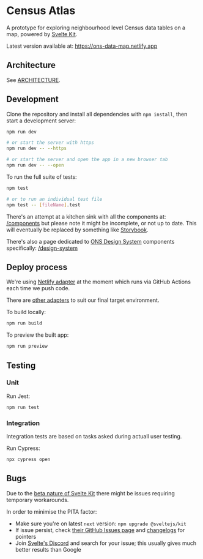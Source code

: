 # Census Atlas

A prototype for exploring neighbourhood level Census data tables on a map, powered by [Svelte Kit](https://kit.svelte.dev).

Latest version available at:
<https://ons-data-map.netlify.app>

## Architecture

See [ARCHITECTURE](ARCHITECTURE.md).

## Development

Clone the repository and install all dependencies with `npm install`, then start a development server:

```bash
npm run dev

# or start the server with https
npm run dev -- --https

# or start the server and open the app in a new browser tab
npm run dev -- --open
```

To run the full suite of tests:

```bash
npm test

# or to run an individual test file
npm test -- [fileName].test
```

There's an attempt at a kitchen sink with all the components at: [/components](http://localhost:3000/components) but please note it might be incomplete, or not up to date. This will eventually be replaced by something like [Storybook](https://storybook.js.org/).

There's also a page dedicated to [ONS Design System](https://ons-design-system.netlify.app/) components specifically: [/design-system](http://localhost:3000/design-system)

## Deploy process

We're using [Netlify adapter](https://github.com/sveltejs/kit/tree/master/packages/adapter-netlify) at the moment which runs via GitHub Actions each time we push code.

There are [other adapters](https://kit.svelte.dev/docs#adapters) to suit our final target environment.

To build locally:

```bash
npm run build
```

To preview the built app:

```bash
npm run preview
```

## Testing

### Unit

Run Jest:

```bash
npm run test
```

### Integration

Integration tests are based on tasks asked during actuall user testing.

Run Cypress:

```bash
npx cypress open
```

## Bugs

Due to the [beta nature of Svelte Kit](https://svelte.dev/blog/sveltekit-beta) there might be issues requiring temporary workarounds.

In order to minimise the PITA factor:

- Make sure you're on latest `next` version: `npm upgrade @sveltejs/kit`
- If issue persist, check [their GitHub Issues page](https://github.com/sveltejs/kit/issues) and [changelogs](https://github.com/sveltejs/kit#packages) for pointers
- Join [Svelte's Discord](https://svelte.dev/chat) and search for your issue; this usually gives much better results than Google

